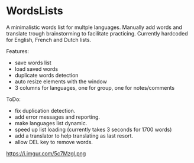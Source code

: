 # WordsLists
A minimalistic words list for multple languages. Manually add words and translate trough brainstorming to facilitate practicing. Currently hardcoded for English, French and Dutch lists.  

Features:
- save words list
- load saved words
- duplicate words detection
- auto resize elements with the window
- 3 columns for languages, one for group, one for notes/comments

ToDo:
- fix duplication detection.
- add error messages and reporting.
- make languages list dynamic.
- speed up list loading (currently takes 3 seconds for 1700 words)  
- add a translator to help translating as last resort.
- allow DEL key to remove words.
  
https://i.imgur.com/5c7Mzgl.png
